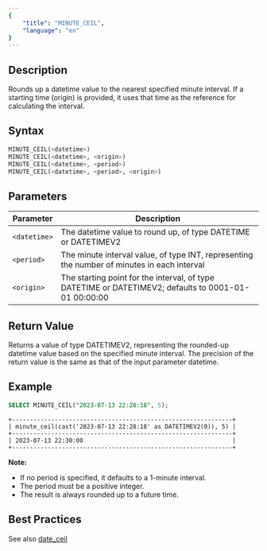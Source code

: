 ```yaml
---
{
    "title": "MINUTE_CEIL",
    "language": "en"
}
---
```


<!-- 
Licensed to the Apache Software Foundation (ASF) under one
or more contributor license agreements.  See the NOTICE file
distributed with this work for additional information
regarding copyright ownership.  The ASF licenses this file
to you under the Apache License, Version 2.0 (the
"License"); you may not use this file except in compliance
with the License.  You may obtain a copy of the License at

  http://www.apache.org/licenses/LICENSE-2.0

Unless required by applicable law or agreed to in writing,
software distributed under the License is distributed on an
"AS IS" BASIS, WITHOUT WARRANTIES OR CONDITIONS OF ANY
KIND, either express or implied.  See the License for the
specific language governing permissions and limitations
under the License.
-->


## Description

Rounds up a datetime value to the nearest specified minute interval. If a starting time (origin) is provided, it uses that time as the reference for calculating the interval.

## Syntax

```sql
MINUTE_CEIL(<datetime>)
MINUTE_CEIL(<datetime>, <origin>)
MINUTE_CEIL(<datetime>, <period>)
MINUTE_CEIL(<datetime>, <period>, <origin>)
```

## Parameters

| Parameter | Description                                      |
|-----------|--------------------------------------------------|
| `<datetime>`  | The datetime value to round up, of type DATETIME or DATETIMEV2 |
| `<period>`    | The minute interval value, of type INT, representing the number of minutes in each interval |
| `<origin>`    | The starting point for the interval, of type DATETIME or DATETIMEV2; defaults to 0001-01-01 00:00:00 |

## Return Value

Returns a value of type DATETIMEV2, representing the rounded-up datetime value based on the specified minute interval. The precision of the return value is the same as that of the input parameter datetime.

## Example

```sql
SELECT MINUTE_CEIL("2023-07-13 22:28:18", 5);
```

```text
+--------------------------------------------------------------+
| minute_ceil(cast('2023-07-13 22:28:18' as DATETIMEV2(0)), 5) |
+--------------------------------------------------------------+
| 2023-07-13 22:30:00                                          |
+--------------------------------------------------------------+
```

**Note:**
- If no period is specified, it defaults to a 1-minute interval.
- The period must be a positive integer.
- The result is always rounded up to a future time.

## Best Practices

See also [date_ceil](./date-ceil)

